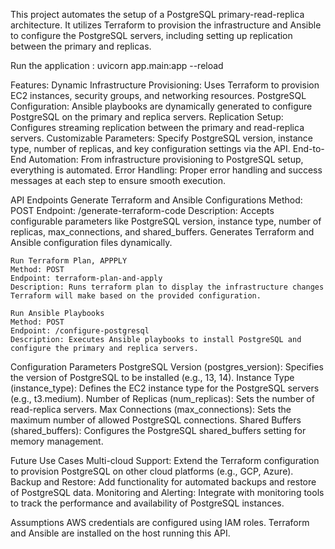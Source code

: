 This project automates the setup of a PostgreSQL primary-read-replica architecture. It utilizes Terraform to provision the infrastructure and Ansible to configure the PostgreSQL servers, including setting up replication between the primary and replicas.

Run the application : uvicorn app.main:app --reload

Features:
    Dynamic Infrastructure Provisioning: Uses Terraform to provision EC2 instances, security groups, and networking resources.
    PostgreSQL Configuration: Ansible playbooks are dynamically generated to configure PostgreSQL on the primary and replica servers.
    Replication Setup: Configures streaming replication between the primary and read-replica servers.
    Customizable Parameters: Specify PostgreSQL version, instance type, number of replicas, and key configuration settings via the API.
    End-to-End Automation: From infrastructure provisioning to PostgreSQL setup, everything is automated.
    Error Handling: Proper error handling and success messages at each step to ensure smooth execution.

API Endpoints
    Generate Terraform and Ansible Configurations
    Method: POST
    Endpoint: /generate-terraform-code
    Description: Accepts configurable parameters like PostgreSQL version, instance type, number of replicas, max_connections, and shared_buffers. Generates Terraform and Ansible configuration files dynamically.

    Run Terraform Plan, APPPLY
    Method: POST
    Endpoint: terraform-plan-and-apply
    Description: Runs terraform plan to display the infrastructure changes Terraform will make based on the provided configuration.

    Run Ansible Playbooks
    Method: POST
    Endpoint: /configure-postgresql
    Description: Executes Ansible playbooks to install PostgreSQL and configure the primary and replica servers.

Configuration Parameters
    PostgreSQL Version (postgres_version): Specifies the version of PostgreSQL to be installed (e.g., 13, 14).
    Instance Type (instance_type): Defines the EC2 instance type for the PostgreSQL servers (e.g., t3.medium).
    Number of Replicas (num_replicas): Sets the number of read-replica servers.
    Max Connections (max_connections): Sets the maximum number of allowed PostgreSQL connections.
    Shared Buffers (shared_buffers): Configures the PostgreSQL shared_buffers setting for memory management.

Future Use Cases
    Multi-cloud Support: Extend the Terraform configuration to provision PostgreSQL on other cloud platforms (e.g., GCP, Azure).
    Backup and Restore: Add functionality for automated backups and restore of PostgreSQL data.
    Monitoring and Alerting: Integrate with monitoring tools to track the performance and availability of PostgreSQL instances.

Assumptions
    AWS credentials are configured using IAM roles.
    Terraform and Ansible are installed on the host running this API.